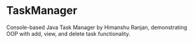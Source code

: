 # TaskManager
Console-based Java Task Manager by Himanshu Ranjan, demonstrating OOP with add, view, and delete task functionality.